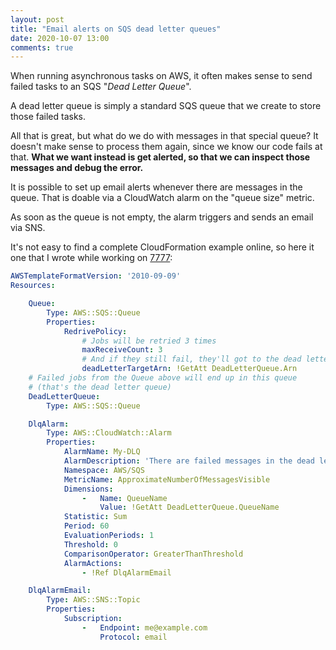 ```yaml
---
layout: post
title: "Email alerts on SQS dead letter queues"
date: 2020-10-07 13:00
comments: true
---
```


When running asynchronous tasks on AWS, it often makes sense to send failed tasks to an SQS "_Dead Letter Queue_".

A dead letter queue is simply a standard SQS queue that we create to store those failed tasks.

All that is great, but what do we do with messages in that special queue? It doesn't make sense to process them again, since we know our code fails at that. **What we want instead is get alerted, so that we can inspect those messages and debug the error.**

<!--more-->

It is possible to set up email alerts whenever there are messages in the queue. That is doable via a CloudWatch alarm on the "queue size" metric.

As soon as the queue is not empty, the alarm triggers and sends an email via SNS.

It's not easy to find a complete CloudFormation example online, so here it one that I wrote while working on [7777](https://port7777.com/):

```yaml
AWSTemplateFormatVersion: '2010-09-09'
Resources:

    Queue:
        Type: AWS::SQS::Queue
        Properties:
            RedrivePolicy:
                # Jobs will be retried 3 times
                maxReceiveCount: 3
                # And if they still fail, they'll got to the dead letter queue
                deadLetterTargetArn: !GetAtt DeadLetterQueue.Arn
    # Failed jobs from the Queue above will end up in this queue
    # (that's the dead letter queue)
    DeadLetterQueue:
        Type: AWS::SQS::Queue

    DlqAlarm:
        Type: AWS::CloudWatch::Alarm
        Properties:
            AlarmName: My-DLQ
            AlarmDescription: 'There are failed messages in the dead letter queue.'
            Namespace: AWS/SQS
            MetricName: ApproximateNumberOfMessagesVisible
            Dimensions:
                -   Name: QueueName
                    Value: !GetAtt DeadLetterQueue.QueueName
            Statistic: Sum
            Period: 60
            EvaluationPeriods: 1
            Threshold: 0
            ComparisonOperator: GreaterThanThreshold
            AlarmActions:
                - !Ref DlqAlarmEmail

    DlqAlarmEmail:
        Type: AWS::SNS::Topic
        Properties:
            Subscription:
                -   Endpoint: me@example.com
                    Protocol: email
```
